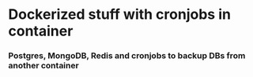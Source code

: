 # Dockerized stuff with cronjobs in container

### Postgres, MongoDB, Redis and cronjobs to backup DBs from another container

